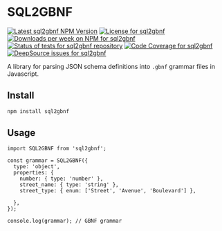 # SQL2GBNF

<a href="https://www.npmjs.com/package/sql2gbnf"><img alt="Latest sql2gbnf NPM Version" src="https://badge.fury.io/js/sql2gbnf.svg" /></a>
<a href="https://github.com/ambient-labs/sql2gbnf/blob/master/packages/sql2gbnf/LICENSE"><img alt="License for sql2gbnf" src="https://img.shields.io/npm/l/sql2gbnf" /></a>
<a href="https://www.npmjs.com/package/sql2gbnf"><img alt="Downloads per week on NPM for sql2gbnf" src="https://img.shields.io/npm/dw/sql2gbnf" /></a>
<a href="https://github.com/ambient-labs/GBNF/actions/workflows/tests.yml"><img src="https://github.com/ambient-labs/GBNF/actions/workflows/tests.yml/badge.svg" alt="Status of tests for sql2gbnf repository" /></a>
<a href="https://codecov.io/gh/ambient-labs/GBNF"><img alt="Code Coverage for sql2gbnf" src="https://img.shields.io/codecov/c/github/ambient-labs/GBNF" /></a>
<a href="https://deepsource.io/gh/ambient-labs/GBNF/?ref=repository-badge"><img alt="DeepSource issues for sql2gbnf" src="https://deepsource.io/gh/ambient-labs/GBNF.svg/?label=active+issues&show_trend=true" /></a>

A library for parsing JSON schema definitions into  `.gbnf` grammar files in Javascript.

## Install

```bash
npm install sql2gbnf
```

## Usage

```
import SQL2GBNF from 'sql2gbnf';

const grammar = SQL2GBNF({
  type: 'object',
  properties: {
    number: { type: 'number' },
    street_name: { type: 'string' },
    street_type: { enum: ['Street', 'Avenue', 'Boulevard'] },

  },
});

console.log(grammar); // GBNF grammar
```
